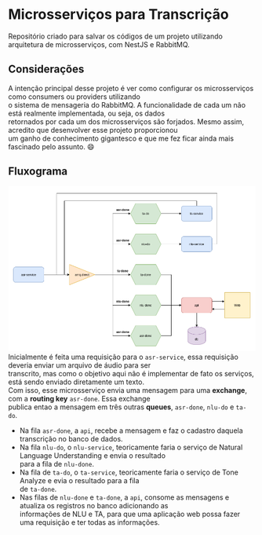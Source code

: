 # Microsserviços para Transcrição
Repositório criado para salvar os códigos de um projeto utilizando arquitetura de microsserviços, com NestJS e RabbitMQ.

## Considerações
A intenção principal desse projeto é ver como configurar os microsserviços como consumers ou providers utilizando\
o sistema de mensageria do RabbitMQ. A funcionalidade de cada um não está realmente implementada, ou seja, os dados\
retornados por cada um dos microsserviços são forjados. Mesmo assim, acredito que desenvolver esse projeto proporcionou\
um ganho de conhecimento gigantesco e que me fez ficar ainda mais fascinado pelo assunto. 😄

## Fluxograma
  ![alt text](./fluxo-microsservicos.png)
Inicialmente é feita uma requisição para o `asr-service`, essa requisição deveria enviar um arquivo de áudio para ser\
transcrito, mas como o objetivo aqui não é implementar de fato os serviços, está sendo enviado diretamente um texto.\
Com isso, esse microsserviço envia uma mensagem para uma **exchange**, com a **routing key**  `asr-done`. Essa exchange\
publica entao a mensagem em três outras **queues**, `asr-done`, `nlu-do` e `ta-do`.
 - Na fila `asr-done`, a `api`, recebe a mensagem e faz o cadastro daquela transcrição no banco de dados. 
 - Na fila `nlu-do`, o `nlu-service`, teoricamente faria o serviço de Natural Language Understanding e envia o resultado\
para a fila de `nlu-done`.
 - Na fila de `ta-do`, o `ta-service`, teoricamente faria o serviço de Tone Analyze e evia o resultado para a fila\
de `ta-done`.
 - Nas filas de `nlu-done` e `ta-done`, a `api`, consome as mensagens e atualiza os registros no banco adicionando as\
informações de NLU e TA, para que uma aplicação web possa fazer uma requisição e ter todas as informações.
